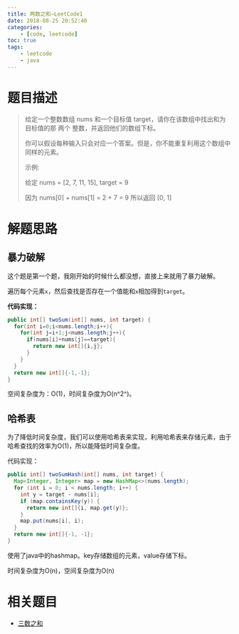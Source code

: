 ```yaml
---
title: 两数之和—LeetCode1
date: 2018-08-25 20:52:40
categories: 
	- [code, leetcode]
toc: true
tags: 
	- leetcode
	- java
---
```


# 题目描述

> 给定一个整数数组 nums 和一个目标值 target，请你在该数组中找出和为目标值的那 两个 整数，并返回他们的数组下标。
>
> 你可以假设每种输入只会对应一个答案。但是，你不能重复利用这个数组中同样的元素。
>
> 示例:
>
> 给定 nums = [2, 7, 11, 15], target = 9
>
> 因为 nums[0] + nums[1] = 2 + 7 = 9
> 所以返回 [0, 1]

<!--more-->

# 解题思路

## 暴力破解

这个题是第一个题，我刚开始的时候什么都没想，直接上来就用了暴力破解。

遍历每个元素`x`，然后查找是否存在一个值能和`x`相加得到`target`。

**代码实现：**

```java
public int[] twoSum(int[] nums, int target) {
  for(int i=0;i<nums.length;i++){
    for(int j=i+1;j<nums.length;j++){
      if(nums[i]+nums[j]==target){
        return new int[]{i,j};
      }
    }
  }
  return new int[]{-1,-1};
}
```

空间复杂度为：O(1)，时间复杂度为O(n^2^)。

## 哈希表

为了降低时间复杂度，我们可以使用哈希表来实现，利用哈希表来存储元素，由于哈希查找的效率为O(1)，所以能降低时间复杂度。

代码实现：

```java
public int[] twoSumHash(int[] nums, int target) {
  Map<Integer, Integer> map = new HashMap<>(nums.length);
  for (int i = 0; i < nums.length; i++) {
    int y = target - nums[i];
    if (map.containsKey(y)) {
      return new int[]{i, map.get(y)};
    }
    map.put(nums[i], i);
  }
  return new int[]{-1, -1};
}
```

使用了java中的hashmap。key存储数组的元素，value存储下标。

时间复杂度为O(n)，空间复杂度为O(n)

# 相关题目

- [三数之和](https://www.liunaijie.top/2019/10/25/LeetCode/三数之和-LeetCode15/)